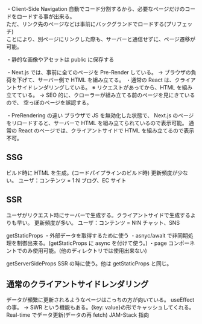 ・Client-Side Navigation
自動でコード分割するから、必要なページだけのコードをロードする事が出来る。  
ただ、リンク先のページなどは事前にバックグランドでロードする(プリフェッチ)  
ことにより、別ページにリンクした際も、サーバーと通信せずに、ページ遷移が可能。

・静的な画像やアセットは public に保存する

・Next.js では、事前に全てのページを Pre-Render している。
→ ブラウザの負荷を下げて、サーバー側で HTML を組み立てる。
・通常の React は、クライアントサイドレンダリングしている。
※ リクエストがあってから、HTML を組み立てている。
→ SEO 的に、クローラーが組み立てる前のページを見にきているので、
空っぽのページを誤認する。

・PreRendering の違い
ブラウザで JS を無効化した状態で、
Next.js のページをリロードすると、サーバーで HTML を組み立てられているので表示可能。
通常の React のページでは、クライアントサイドで HTML を組み立てるので表示不可。

## SSG

ビルド時に HTML を生成。(コードパイプラインのビルド時)
更新頻度が少ない。
ユーザ：コンテンツ = 1:N
ブログ、EC サイト

## SSR

ユーザがリクエスト時にサーバーで生成する。クライアントサイドで生成するよりも早い。
更新頻度が多い。
ユーザ：コンテンツ = N:N
チャット、SNS

getStaticProps
・外部データを取得するために使う
・asnyc/await で非同期処理を制御出来る。(getStaticProps に async を付けて使う。)
・page コンポーネントでのみ使用可能。(他のディレクトリでは使用出来ない)

getServerSideProps
SSR の時に使う。他は getStaticProps と同じ。

## 通常のクライアントサイドレンダリング

データが頻繁に更新されるようなページはこっちの方が向いている。
useEffect の事。
→ SWR という機能もある。{key: value}の形でキャッシュしてくれる。
Real-time でデータ更新(データの再 fetch)
JAM-Stack 指向
